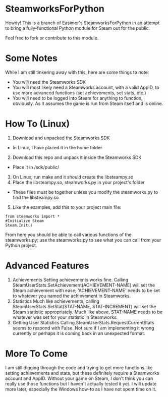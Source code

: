 # SteamworksForPython
Howdy!  This is a branch of Easimer's SteamworksForPython in an attempt to bring a fully-functional Python module for Steam out for the public.

Feel free to fork or contribute to this module.

# Some Notes
While I am still tinkering away with this, here are some things to note:

- You will need the Steamworks SDK
- You will most likely need a Steamworks account, with a valid AppID, to use more advanced functions (set achievements, set stats, etc.)
- You will need to be logged into Steam for anything to function, obviously.  As it assumes the game is run from Steam itself and is online.

# How To (Linux)
1. Download and unpacked the Steamworks SDK
  - In Linux, I have placed it in the home folder
2. Download this repo and unpack it inside the Steamworks SDK
  - Place it in /sdk/public/
3. On Linux, run make and it should create the libsteampy.so
4. Place the libsteampy.so, steamworks.py in your project's folder
  - These files must be together unless you modify the steamworks.py to find the libsteampy.so
5. Like the examples, add this to your project main file:
```
from steamworks import *
#Initialize Steam
Steam.Init()
```
From here you should be able to call various functions of the steamworks.py; use the steamworks.py to see what you can call from your Python project.

# Advanced Features
1. Achievements
  Setting achievements works fine. Calling SteamUserStats.SetAchievement(ACHIEVEMENT-NAME) will set the Steam achievement with ease; 'ACHIEVEMENT-NAME' needs to be set to whatever you named the achievement in Steamworks.
2. Statistics
  Much like achievements, calling SteamUserStats.SetStat(STAT-NAME, STAT-INCREMENT) will set the Steam statistic appropriately. Much like above, STAT-NAME needs to be whatever was set for your statistic in Steamworks.
3. Getting User Statistics
  Calling SteamUserStats.RequestCurrentStats seems to respond with False. Not sure if I am implementing it wrong currently or perhaps it is coming back in an unexpected format.

# More To Come
I am still digging through the code and trying to get more functions like setting achievements and stats, but these definitely require a Steamworks account and AppID.  Without your game on Steam, I don't think you can really use those functions but I haven't actually tested it yet.  I will update more later, especially the Windows how-to as I have not spent time on it.
